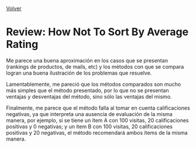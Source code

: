 [Volver](./index.md)
# Review: How Not To Sort By Average Rating

Me parece una buena aproximación en los casos que se presentan (rankings de productos, de mails, etc) y los métodos con que se compara logran una buena ilustración de los problemas que resuelve.

Lamentablemente, me pareció que los métodos comparados son mucho más simples que el método presentado, por lo que no se presentan ventajas y desventajas del método, sino sólo las ventajas del mismo.

Finalmente, me parece que el método falla al tomar en cuenta calificaciones negativas, ya que interpreta una ausencia de evaluación de la misma manera, por ejemplo, si se tiene un ítem A con 100 visitas, 20 calificaciones positivas y 0 negativas; y un ítem B con 100 visitas, 20 calificaciones positivas y 20 negativas, el método recomendará ambos ítems de la misma manera.
